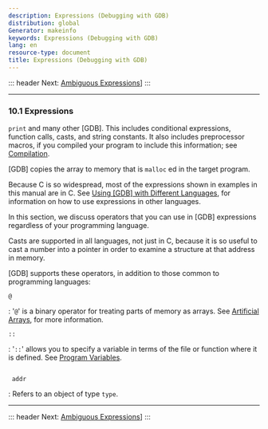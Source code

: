 ```yaml
---
description: Expressions (Debugging with GDB)
distribution: global
Generator: makeinfo
keywords: Expressions (Debugging with GDB)
lang: en
resource-type: document
title: Expressions (Debugging with GDB)
---
```

::: header
Next: [Ambiguous Expressions](Ambiguous-Expressions.html#Ambiguous-Expressions)]
:::

---

### 10.1 Expressions

`print` and many other [GDB]. This includes conditional expressions, function calls, casts, and string constants. It also includes preprocessor macros, if you compiled your program to include this information; see [Compilation](Compilation.html#Compilation).

[GDB] copies the array to memory that is `malloc` ed in the target program.

Because C is so widespread, most of the expressions shown in examples in this manual are in C. See [Using [GDB] with Different Languages](Languages.html#Languages), for information on how to use expressions in other languages.

In this section, we discuss operators that you can use in [GDB] expressions regardless of your programming language.

Casts are supported in all languages, not just in C, because it is so useful to cast a number into a pointer in order to examine a structure at that address in memory.

[GDB] supports these operators, in addition to those common to programming languages:

`@`

:   '`@`' is a binary operator for treating parts of memory as arrays. See [Artificial Arrays](Arrays.html#Arrays), for more information.

`::`

:   '`::`' allows you to specify a variable in terms of the file or function where it is defined. See [Program Variables](Variables.html#Variables).

```

```

` addr`

:   Refers to an object of type `type`.

---

::: header
Next: [Ambiguous Expressions](Ambiguous-Expressions.html#Ambiguous-Expressions)]
:::
